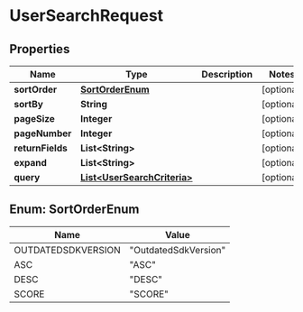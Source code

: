 
# UserSearchRequest

## Properties
Name | Type | Description | Notes
------------ | ------------- | ------------- | -------------
**sortOrder** | [**SortOrderEnum**](#SortOrderEnum) |  |  [optional]
**sortBy** | **String** |  |  [optional]
**pageSize** | **Integer** |  |  [optional]
**pageNumber** | **Integer** |  |  [optional]
**returnFields** | **List&lt;String&gt;** |  |  [optional]
**expand** | **List&lt;String&gt;** |  |  [optional]
**query** | [**List&lt;UserSearchCriteria&gt;**](UserSearchCriteria.md) |  |  [optional]


<a name="SortOrderEnum"></a>
## Enum: SortOrderEnum
Name | Value
---- | -----
OUTDATEDSDKVERSION | &quot;OutdatedSdkVersion&quot;
ASC | &quot;ASC&quot;
DESC | &quot;DESC&quot;
SCORE | &quot;SCORE&quot;



